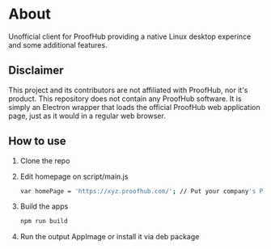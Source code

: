 # About

Unofficial client for ProofHub providing a native Linux desktop experince and some additional features.

## Disclaimer

This project and its contributors are not affiliated with ProofHub, nor it's product. This repository does not contain any ProofHub software. It is simply an Electron wrapper that loads the official ProofHub web application page, just as it would in a regular web browser.

## How to use

1. Clone the repo
2. Edit homepage on script/main.js

    ```sh
    var homePage = 'https://xyz.proofhub.com/'; // Put your company's ProofHub URL here
    ```
3. Build the apps

    ```sh
    npm run build
    ```
4. Run the output AppImage or install it via deb package
